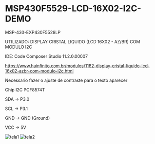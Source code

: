 # MSP430F5529-LCD-16X02-I2C-DEMO

MSP-430-EXP430F5529LP

UTILIZADO: DISPLAY CRISTAL LIQUIDO (LCD 16X02 - AZ/BR) COM MODULO I2C

IDE: Code Composer Studio 11.2.0.00007 

https://www.huinfinito.com.br/modulos/1182-display-cristal-liquido-lcd-16x02-azbr-com-modulo-i2c.html

Necessario fazer o ajuste de contraste para o texto aparecer

Chip I2C PCF8574T

SDA -> P3.0

SCL -> P3.1

GND -> GND (Ground)

VCC -> 5V


![tela1](https://user-images.githubusercontent.com/31783838/188275899-ebdfeefb-1930-4306-bf39-d6266b1a3621.jpg)
![tela2](https://user-images.githubusercontent.com/31783838/188275907-cc082d27-6918-4916-ac5e-90c0400c472b.jpg)

